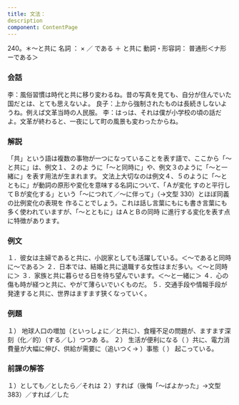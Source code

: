 ```yaml
---
title: 文法：
description
component: ContentPage
---
```



240。＊～と共に
名詞 ： × ／ である ＋ と共に
動詞・形容詞： 普通形＜ナ形ーである＞
### 会話
李：風俗習慣は時代と共に移り変わるね。昔の写真を見ても、自分が住んでいた国だとは、とても思えないよ。 良子：上から強制されたものは長続きしないようね。例えば文革当時の人民服。
李：はっは、それは僕が小学校の頃の話だよ。文革が終わると、一夜にして町の風景も変わったからね。
### 解説
「共」という語は複数の事物が一つになっていることを表す語で、ここから「～と共に」は、例文１、２のよ うに「～と同時に」や、例文３のように「～と一緒に」を表す用法が生まれます。
文法上大切なのは例文４、５のように「～とともに」が動詞の原形や変化を意味する名詞について、「Ａが変化 すのと平行してＢが変化する」という「～につれて／～に伴って」（→文型 330）とほぼ同義の比例変化の表現を 作ることでしょう。これは話し言葉にもにも書き言葉にも多く使われていますが、「～とともに」はＡとＢの同時 に進行する変化を表す点に特徴があります。
### 例文
１．彼女は主婦であると共に、小説家としても活躍している。＜～であると同時に～である＞
２．日本では、結婚と共に退職する女性はまだ多い。＜～と同時に＞
３．家族と共に暮らせる日を待ち望んでいます。＜～と一緒に＞
４．心の傷も時が経つと共に、やがて薄らいでいくものだ。
５．交通手段や情報手段が発達すると共に、世界はますます狭くなっていく。
### 例題
１） 地球人口の増加（といっしょに／と共に）、食糧不足の問題が、ますます深刻（化／的）（する／し）つつあ る。
２） 生活が便利になる（ ）共に、電力消費量が大幅に伸び、供給が需要に（追いつく→ ）事態（ ）
起こっている。
### 前課の解答
１）としても／としたら／それは
２）すれば（後悔「～ばよかった」→文型383）／すれば／した
